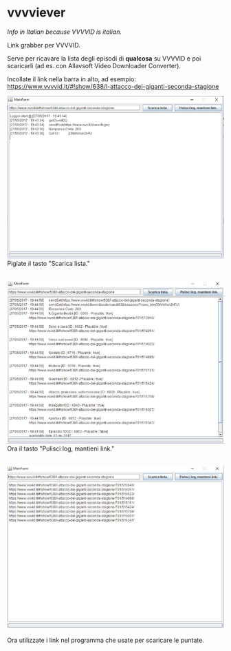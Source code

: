 # vvvviever

*Info in Italian because VVVVID is italian.*

Link grabber per VVVVID.

Serve per ricavare la lista degli episodi di **qualcosa** su VVVVID e poi scaricarli (ad es. con Allavsoft Video Downloader Converter).


Incollate il link nella barra in alto, ad esempio:<br>
 https://www.vvvvid.it/#!show/638/l-attacco-dei-giganti-seconda-stagione
 
![](https://github.com/FaX-GitHub/vvvviever/blob/master/.README_images/df133467.png)
Pigiate il tasto "Scarica lista."<br><br>

![](https://github.com/FaX-GitHub/vvvviever/blob/master/.README_images/0d7a5791.png)
Ora il tasto "Pulisci log, mantieni link."<br><br>

![](https://github.com/FaX-GitHub/vvvviever/blob/master/.README_images/2bb9a32b.png)<br><br>
Ora utilizzate i link nel programma che usate per scaricare le puntate.
